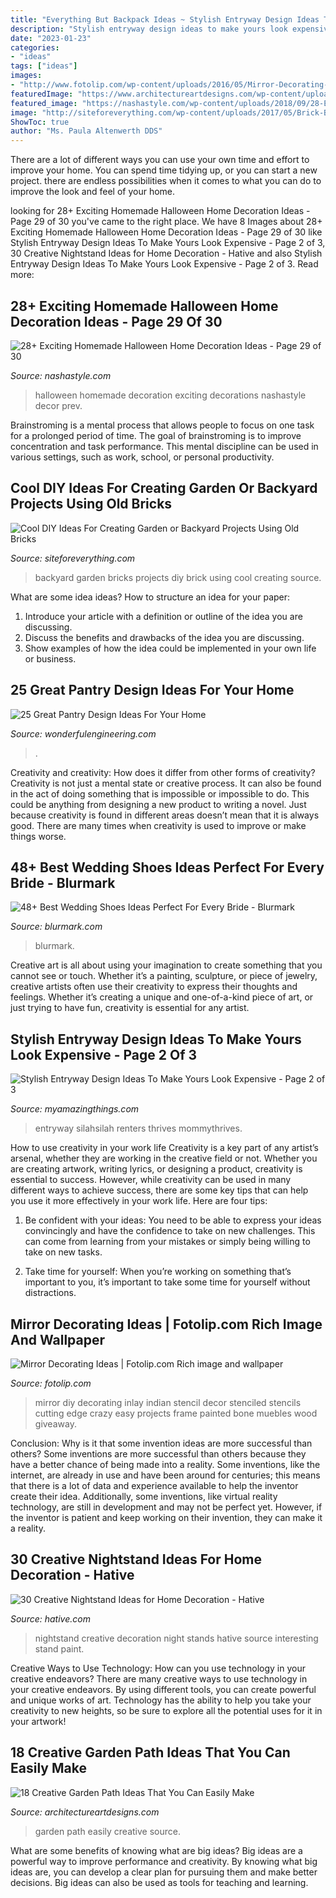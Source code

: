 ```yaml
---
title: "Everything But Backpack Ideas ~ Stylish Entryway Design Ideas To Make Yours Look Expensive"
description: "Stylish entryway design ideas to make yours look expensive"
date: "2023-01-23"
categories:
- "ideas"
tags: ["ideas"]
images:
- "http://www.fotolip.com/wp-content/uploads/2016/05/Mirror-Decorating-1_thumb.jpg"
featuredImage: "https://www.architectureartdesigns.com/wp-content/uploads/2016/05/2-25.jpg"
featured_image: "https://nashastyle.com/wp-content/uploads/2018/09/28-Exciting-Homemade-Halloween-Home-Decoration-Ideas-29.jpg"
image: "http://siteforeverything.com/wp-content/uploads/2017/05/Brick-Backyard-13.jpg"
ShowToc: true
author: "Ms. Paula Altenwerth DDS"
---
```



There are a lot of different ways you can use your own time and effort to improve your home. You can spend time tidying up, or you can start a new project. there are endless possibilities when it comes to what you can do to improve the look and feel of your home.

	

		
looking for 28+ Exciting Homemade Halloween Home Decoration Ideas - Page 29 of 30 you've came to the right place. We have 8 Images about 28+ Exciting Homemade Halloween Home Decoration Ideas - Page 29 of 30 like Stylish Entryway Design Ideas To Make Yours Look Expensive - Page 2 of 3, 30 Creative Nightstand Ideas for Home Decoration - Hative and also Stylish Entryway Design Ideas To Make Yours Look Expensive - Page 2 of 3. Read more:
		
    
## 28+ Exciting Homemade Halloween Home Decoration Ideas - Page 29 Of 30

<img loading=lazy src="https://nashastyle.com/wp-content/uploads/2018/09/28-Exciting-Homemade-Halloween-Home-Decoration-Ideas-29.jpg" onerror="this.onerror=null;this.src='https://tse1.mm.bing.net/th?id=OIP.-OCFQQQ3oTQDMpT6MoAozQHaLH&amp;pid=15.1';" alt="28+ Exciting Homemade Halloween Home Decoration Ideas - Page 29 of 30">

_Source: nashastyle.com_

>halloween homemade decoration exciting decorations nashastyle decor prev. 

	

Brainstroming is a mental process that allows people to focus on one task for a prolonged period of time. The goal of brainstroming is to improve concentration and task performance. This mental discipline can be used in various settings, such as work, school, or personal productivity.

    
## Cool DIY Ideas For Creating Garden Or Backyard Projects Using Old Bricks

<img loading=lazy src="http://siteforeverything.com/wp-content/uploads/2017/05/Brick-Backyard-13.jpg" onerror="this.onerror=null;this.src='https://tse3.mm.bing.net/th?id=OIP.qlv9Gj1ze5gD8d2C8295TwHaLL&amp;pid=15.1';" alt="Cool DIY Ideas For Creating Garden or Backyard Projects Using Old Bricks">

_Source: siteforeverything.com_

>backyard garden bricks projects diy brick using cool creating source. 

	

What are some idea ideas?
How to structure an idea for your paper:
1) Introduce your article with a definition or outline of the idea you are discussing.
2) Discuss the benefits and drawbacks of the idea you are discussing.
3) Show examples of how the idea could be implemented in your own life or business.

    
## 25 Great Pantry Design Ideas For Your Home

<img loading=lazy src="https://wonderfulengineering.com/wp-content/uploads/2014/09/25-walk-in-pantry-ideas-13.jpg" onerror="this.onerror=null;this.src='https://tse2.mm.bing.net/th?id=OIP.G7IpnwMd4r5v_vzvgXDhLgHaLJ&amp;pid=15.1';" alt="25 Great Pantry Design Ideas For Your Home">

_Source: wonderfulengineering.com_

>. 

	

Creativity and creativity: How does it differ from other forms of creativity?
Creativity is not just a mental state or creative process. It can also be found in the act of doing something that is impossible or impossible to do. This could be anything from designing a new product to writing a novel. Just because creativity is found in different areas doesn’t mean that it is always good. There are many times when creativity is used to improve or make things worse.

    
## 48+ Best Wedding Shoes Ideas Perfect For Every Bride - Blurmark

<img loading=lazy src="https://www.blurmark.com/wp-content/uploads/2017/02/Chic-Wedding-shoes.jpg" onerror="this.onerror=null;this.src='https://tse2.mm.bing.net/th?id=OIP.WhUu1tdB-O4u5AXg_UIUgwHaKH&amp;pid=15.1';" alt="48+ Best Wedding Shoes Ideas Perfect For Every Bride - Blurmark">

_Source: blurmark.com_

>blurmark. 

	

Creative art is all about using your imagination to create something that you cannot see or touch. Whether it’s a painting, sculpture, or piece of jewelry, creative artists often use their creativity to express their thoughts and feelings. Whether it’s creating a unique and one-of-a-kind piece of art, or just trying to have fun, creativity is essential for any artist.

    
## Stylish Entryway Design Ideas To Make Yours Look Expensive - Page 2 Of 3

<img loading=lazy src="https://myamazingthings.com/wp-content/uploads/2017/08/entryway-ideas-6.jpg" onerror="this.onerror=null;this.src='https://tse3.mm.bing.net/th?id=OIP.uo4veDe1fP6oTbyu1zsr0QHaLF&amp;pid=15.1';" alt="Stylish Entryway Design Ideas To Make Yours Look Expensive - Page 2 of 3">

_Source: myamazingthings.com_

>entryway silahsilah renters thrives mommythrives. 

	

How to use creativity in your work life
Creativity is a key part of any artist’s arsenal, whether they are working in the creative field or not. Whether you are creating artwork, writing lyrics, or designing a product, creativity is essential to success. However, while creativity can be used in many different ways to achieve success, there are some key tips that can help you use it more effectively in your work life. Here are four tips:
1. Be confident with your ideas: You need to be able to express your ideas convincingly and have the confidence to take on new challenges. This can come from learning from your mistakes or simply being willing to take on new tasks.

2. Take time for yourself: When you’re working on something that’s important to you, it’s important to take some time for yourself without distractions.

    
## Mirror Decorating Ideas | Fotolip.com Rich Image And Wallpaper

<img loading=lazy src="http://www.fotolip.com/wp-content/uploads/2016/05/Mirror-Decorating-1_thumb.jpg" onerror="this.onerror=null;this.src='https://tse4.mm.bing.net/th?id=OIP.s9udkbO-Fs5itmTMNadSugHaLH&amp;pid=15.1';" alt="Mirror Decorating Ideas | Fotolip.com Rich image and wallpaper">

_Source: fotolip.com_

>mirror diy decorating inlay indian stencil decor stenciled stencils cutting edge crazy easy projects frame painted bone muebles wood giveaway. 

	

Conclusion: Why is it that some invention ideas are more successful than others?
Some inventions are more successful than others because they have a better chance of being made into a reality. Some inventions, like the internet, are already in use and have been around for centuries; this means that there is a lot of data and experience available to help the inventor create their idea. Additionally, some inventions, like virtual reality technology, are still in development and may not be perfect yet. However, if the inventor is patient and keep working on their invention, they can make it a reality.

    
## 30 Creative Nightstand Ideas For Home Decoration - Hative

<img loading=lazy src="https://hative.com/wp-content/uploads/2014/06/nightstand-ideas/26-creative-nightstand-ideas.jpg" onerror="this.onerror=null;this.src='https://tse4.mm.bing.net/th?id=OIP.Kpn5D3Uffo6GMB_cUI4ZAAHaJ4&amp;pid=15.1';" alt="30 Creative Nightstand Ideas for Home Decoration - Hative">

_Source: hative.com_

>nightstand creative decoration night stands hative source interesting stand paint. 

	

Creative Ways to Use Technology: How can you use technology in your creative endeavors?
There are many creative ways to use technology in your creative endeavors. By using different tools, you can create powerful and unique works of art. Technology has the ability to help you take your creativity to new heights, so be sure to explore all the potential uses for it in your artwork!

    
## 18 Creative Garden Path Ideas That You Can Easily Make

<img loading=lazy src="https://www.architectureartdesigns.com/wp-content/uploads/2016/05/2-25.jpg" onerror="this.onerror=null;this.src='https://tse2.mm.bing.net/th?id=OIP.JMA0TBiPiulqPVyS75_rawHaLI&amp;pid=15.1';" alt="18 Creative Garden Path Ideas That You Can Easily Make">

_Source: architectureartdesigns.com_

>garden path easily creative source. 

	

What are some benefits of knowing what are big ideas?
Big ideas are a powerful way to improve performance and creativity. By knowing what big ideas are, you can develop a clear plan for pursuing them and make better decisions. Big ideas can also be used as tools for teaching and learning.

